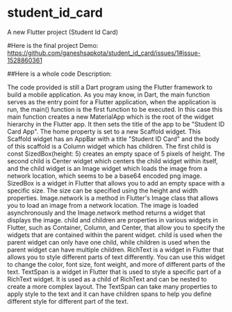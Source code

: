 # student_id_card

A new Flutter project (Student Id Card)

#Here is the final project Demo:
https://github.com/ganeshsapkota/student_id_card/issues/1#issue-1528860361

##Here is a whole code Description:

The code provided is still a Dart program using the Flutter framework to build a mobile application. 
As you may know, in Dart, the main function serves as the entry point for a Flutter application, when the application is run, the main() function is the first function to be executed.
In this case this main function creates a new MaterialApp which is the root of the widget hierarchy in the Flutter app.
It then sets the title of the app to be "Student ID Card App".
The home property is set to a new Scaffold widget.
This Scaffold widget has an AppBar with a title "Student ID Card" and the body of this scaffold is a Column widget which has children.
The first child is const SizedBox(height: 5) creates an empty space of 5 pixels of height.
The second child is Center widget which centers the child widget within itself, and the child widget is an Image widget which loads the image from a network location, which seems to be a base64 encoded png image.
SizedBox is a widget in Flutter that allows you to add an empty space with a specific size. The size can be specified using the height and width properties.
Image.network is a method in Flutter's Image class that allows you to load an image from a network location. The image is loaded asynchronously and the Image.network method returns a widget that displays the image.
child and children are properties in various widgets in Flutter, such as Container, Column, and Center, that allow you to specify the widgets that are contained within the parent widget.
child is used when the parent widget can only have one child, while children is used when the parent widget can have multiple children.
RichText is a widget in Flutter that allows you to style different parts of text differently. You can use this widget to change the color, font size, font weight, and more of different parts of the text.
TextSpan is a widget in Flutter that is used to style a specific part of a RichText widget. It is used as a child of RichText and can be nested to create a more complex layout. The TextSpan can take many properties to apply style to the text and it can have children spans to help you define different style for different part of the text.
